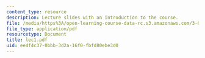```yaml
---
content_type: resource
description: Lecture slides with an introduction to the course.
file: /media/https%3A/open-learning-course-data-rc.s3.amazonaws.com/3-032-mechanical-behavior-of-materials-fall-2007/ee4f4c370bbb3d2a16f0fbfd80ebe3d0_lec1.pdf
file_type: application/pdf
resourcetype: Document
title: lec1.pdf
uid: ee4f4c37-0bbb-3d2a-16f0-fbfd80ebe3d0
---
```

